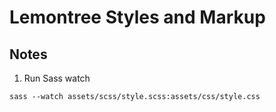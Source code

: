 # Lemontree Styles and Markup

## Notes
1. Run Sass watch

  `sass --watch assets/scss/style.scss:assets/css/style.css`